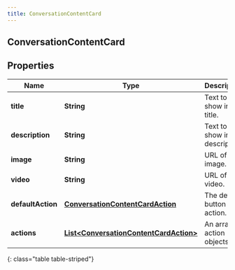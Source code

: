 ```yaml
---
title: ConversationContentCard
---
```

## ConversationContentCard


## Properties

| Name | Type | Description | Notes |
| ------------ | ------------- | ------------- | ------------- |
| **title** | <!----><!---->**String**<!----> | Text to show in the title. |  |
| **description** | <!----><!---->**String**<!----> | Text to show in the description. |  [optional] |
| **image** | <!----><!---->**String**<!----> | URL of an image. |  [optional] |
| **video** | <!----><!---->**String**<!----> | URL of a video. |  [optional] |
| **defaultAction** | <!----><!---->[**ConversationContentCardAction**](ConversationContentCardAction.html)<!----> | The default button action. |  [optional] |
| **actions** | <!----><!---->[**List&lt;ConversationContentCardAction&gt;**](ConversationContentCardAction.html)<!----> | An array of action objects. |  |
{: class="table table-striped"}



